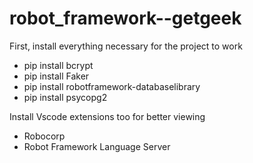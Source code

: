 # robot_framework--getgeek


First, install everything necessary for the project to work
- pip install bcrypt
- pip install Faker
- pip install robotframework-databaselibrary
- pip install psycopg2

Install Vscode extensions too for better viewing
- Robocorp 
- Robot Framework Language Server

